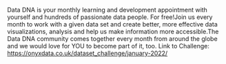 Data DNA is your monthly learning and development appointment with yourself and hundreds of passionate data people. For free!Join us every month to work with a given data set and create better, more effective data visualizations, analysis and help us make information more accessible.The Data DNA community comes together every month from around the globe and we would love for YOU to become part of it, too.
Link to Challenge: 
https://onyxdata.co.uk/dataset_challenge/january-2022/
